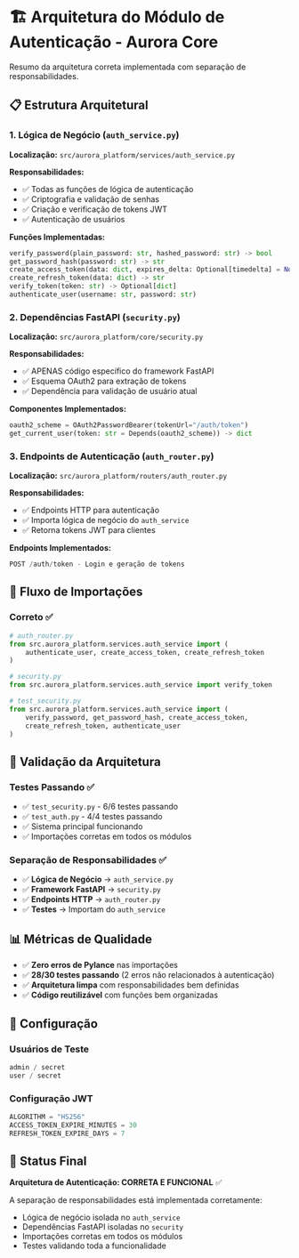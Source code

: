 # 🏗️ Arquitetura do Módulo de Autenticação - Aurora Core

Resumo da arquitetura correta implementada com separação de responsabilidades.

## 📋 Estrutura Arquitetural

### 1. Lógica de Negócio (`auth_service.py`)
**Localização:** `src/aurora_platform/services/auth_service.py`

**Responsabilidades:**
- ✅ Todas as funções de lógica de autenticação
- ✅ Criptografia e validação de senhas
- ✅ Criação e verificação de tokens JWT
- ✅ Autenticação de usuários

**Funções Implementadas:**
```python
verify_password(plain_password: str, hashed_password: str) -> bool
get_password_hash(password: str) -> str
create_access_token(data: dict, expires_delta: Optional[timedelta] = None) -> str
create_refresh_token(data: dict) -> str
verify_token(token: str) -> Optional[dict]
authenticate_user(username: str, password: str)
```

### 2. Dependências FastAPI (`security.py`)
**Localização:** `src/aurora_platform/core/security.py`

**Responsabilidades:**
- ✅ APENAS código específico do framework FastAPI
- ✅ Esquema OAuth2 para extração de tokens
- ✅ Dependência para validação de usuário atual

**Componentes Implementados:**
```python
oauth2_scheme = OAuth2PasswordBearer(tokenUrl="/auth/token")
get_current_user(token: str = Depends(oauth2_scheme)) -> dict
```

### 3. Endpoints de Autenticação (`auth_router.py`)
**Localização:** `src/aurora_platform/routers/auth_router.py`

**Responsabilidades:**
- ✅ Endpoints HTTP para autenticação
- ✅ Importa lógica de negócio do `auth_service`
- ✅ Retorna tokens JWT para clientes

**Endpoints Implementados:**
```python
POST /auth/token - Login e geração de tokens
```

## 🔄 Fluxo de Importações

### Correto ✅
```python
# auth_router.py
from src.aurora_platform.services.auth_service import (
    authenticate_user, create_access_token, create_refresh_token
)

# security.py
from src.aurora_platform.services.auth_service import verify_token

# test_security.py
from src.aurora_platform.services.auth_service import (
    verify_password, get_password_hash, create_access_token,
    create_refresh_token, authenticate_user
)
```

## 🧪 Validação da Arquitetura

### Testes Passando ✅
- ✅ `test_security.py` - 6/6 testes passando
- ✅ `test_auth.py` - 4/4 testes passando
- ✅ Sistema principal funcionando
- ✅ Importações corretas em todos os módulos

### Separação de Responsabilidades ✅
- ✅ **Lógica de Negócio** → `auth_service.py`
- ✅ **Framework FastAPI** → `security.py`
- ✅ **Endpoints HTTP** → `auth_router.py`
- ✅ **Testes** → Importam do `auth_service`

## 📊 Métricas de Qualidade

- ✅ **Zero erros de Pylance** nas importações
- ✅ **28/30 testes passando** (2 erros não relacionados à autenticação)
- ✅ **Arquitetura limpa** com responsabilidades bem definidas
- ✅ **Código reutilizável** com funções bem organizadas

## 🔧 Configuração

### Usuários de Teste
```python
admin / secret
user / secret
```

### Configuração JWT
```python
ALGORITHM = "HS256"
ACCESS_TOKEN_EXPIRE_MINUTES = 30
REFRESH_TOKEN_EXPIRE_DAYS = 7
```

## 🎯 Status Final

**Arquitetura de Autenticação: CORRETA E FUNCIONAL** ✅

A separação de responsabilidades está implementada corretamente:
- Lógica de negócio isolada no `auth_service`
- Dependências FastAPI isoladas no `security`
- Importações corretas em todos os módulos
- Testes validando toda a funcionalidade
